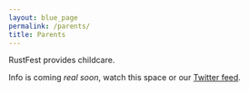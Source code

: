 ```yaml
---
layout: blue_page
permalink: /parents/
title: Parents
---
```


RustFest provides childcare.

Info is coming _real soon_, watch this space or our [Twitter feed](https://twitter.com/rustfest).
